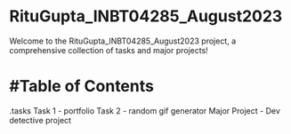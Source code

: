 # RituGupta_INBT04285_August2023
Welcome to the RituGupta_INBT04285_August2023 project, a comprehensive collection of tasks and major projects!

# #Table of Contents
.tasks
Task 1 - portfolio
Task 2 - random gif generator
Major Project - Dev detective project
